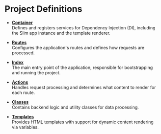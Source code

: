 # Project Definitions  

- **[Container](./www/config/container.php)**  
  Defines and registers services for Dependency Injection (DI), including the Slim app instance and the template renderer.  

- **[Routes](./www/config/routes.php)**  
  Configures the application's routes and defines how requests are processed.  

- **[Index](./www/public/index.php)**  
  The main entry point of the application, responsible for bootstrapping and running the project.  

- **[Actions](./www/src/Action/)**  
  Handles request processing and determines what content to render for each route.  

- **[Classes](./www/src/Core/)**  
  Contains backend logic and utility classes for data processing.  

- **[Templates](./www/templates/)**  
  Provides HTML templates with support for dynamic content rendering via variables.  
